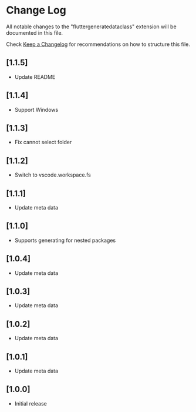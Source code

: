 # Change Log

All notable changes to the "fluttergeneratedataclass" extension will be documented in this file.

Check [Keep a Changelog](http://keepachangelog.com/) for recommendations on how to structure this file.

## [1.1.5]
 - Update README

## [1.1.4]
 - Support Windows

## [1.1.3]
 - Fix cannot select folder

## [1.1.2]
 - Switch to vscode.workspace.fs

## [1.1.1]
 - Update meta data

## [1.1.0]
 - Supports generating for nested packages

## [1.0.4]
 - Update meta data
  
## [1.0.3]
 - Update meta data

## [1.0.2]
 - Update meta data

## [1.0.1]
 - Update meta data

## [1.0.0]
- Initial release